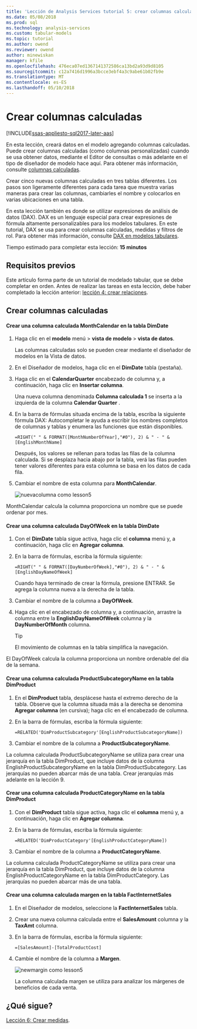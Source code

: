 ```yaml
---
title: 'Lección de Analysis Services tutorial 5: crear columnas calculadas | Documentos de Microsoft'
ms.date: 05/08/2018
ms.prod: sql
ms.technology: analysis-services
ms.custom: tabular-models
ms.topic: tutorial
ms.author: owend
ms.reviewer: owend
author: minewiskan
manager: kfile
ms.openlocfilehash: 476eca07ed1367141372586ca13bd2a93d9d8105
ms.sourcegitcommit: c12a7416d1996a3bcce3ebf4a3c9abe61b02fb9e
ms.translationtype: MT
ms.contentlocale: es-ES
ms.lasthandoff: 05/10/2018
---
```

# <a name="create-calculated-columns"></a>Crear columnas calculadas

[!INCLUDE[ssas-appliesto-sql2017-later-aas](../../includes/ssas-appliesto-sql2017-later-aas.md)]

En esta lección, creará datos en el modelo agregando columnas calculadas. Puede crear columnas calculadas (como columnas personalizadas) cuando se usa obtener datos, mediante el Editor de consultas o más adelante en el tipo de diseñador de modelo hace aquí. Para obtener más información, consulte [columnas calculadas](../tabular-models/ssas-calculated-columns.md).
  
Crear cinco nuevas columnas calculadas en tres tablas diferentes. Los pasos son ligeramente diferentes para cada tarea que muestra varias maneras para crear las columnas, cambiarles el nombre y colocarlos en varias ubicaciones en una tabla.  

En esta lección también es donde se utilizar expresiones de análisis de datos (DAX). DAX es un lenguaje especial para crear expresiones de fórmula altamente personalizables para los modelos tabulares. En este tutorial, DAX se usa para crear columnas calculadas, medidas y filtros de rol. Para obtener más información, consulte [DAX en modelos tabulares](../tabular-models/understanding-dax-in-tabular-models-ssas-tabular.md). 
  
Tiempo estimado para completar esta lección: **15 minutos**  
  
## <a name="prerequisites"></a>Requisitos previos  

Este artículo forma parte de un tutorial de modelado tabular, que se debe completar en orden. Antes de realizar las tareas en esta lección, debe haber completado la lección anterior: [lección 4: crear relaciones](../tutorial-tabular-1400/as-lesson-4-create-relationships.md). 
  
## <a name="create-calculated-columns"></a>Crear columnas calculadas  
  
#### <a name="create-a-monthcalendar-calculated-column-in-the-dimdate-table"></a>Crear una columna calculada MonthCalendar en la tabla DimDate  
  
1.  Haga clic en el **modelo** menú > **vista de modelo** > **vista de datos**.  
  
    Las columnas calculadas solo se pueden crear mediante el diseñador de modelos en la Vista de datos.  
  
2.  En el Diseñador de modelos, haga clic en el **DimDate** tabla (pestaña).  
  
3.  Haga clic en el **CalendarQuarter** encabezado de columna y, a continuación, haga clic en **Insertar columna**.  
  
    Una nueva columna denominada **Columna calculada 1** se inserta a la izquierda de la columna **Calendar Quarter** .  
  
4.  En la barra de fórmulas situada encima de la tabla, escriba la siguiente fórmula DAX: Autocompletar le ayuda a escribir los nombres completos de columnas y tablas y enumera las funciones que están disponibles.  
  
    ```  
    =RIGHT(" " & FORMAT([MonthNumberOfYear],"#0"), 2) & " - " & [EnglishMonthName]  
    ``` 
  
    Después, los valores se rellenan para todas las filas de la columna calculada. Si se desplaza hacia abajo por la tabla, verá las filas pueden tener valores diferentes para esta columna se basa en los datos de cada fila.    
  
5.  Cambiar el nombre de esta columna para **MonthCalendar**. 

    ![nuevacolumna como lesson5](../tutorial-tabular-1400/media/as-lesson5-newcolumn.png) 
  
MonthCalendar calcula la columna proporciona un nombre que se puede ordenar por mes.  
  
#### <a name="create-a-dayofweek-calculated-column-in-the-dimdate-table"></a>Crear una columna calculada DayOfWeek en la tabla DimDate  
  
1.  Con el **DimDate** tabla sigue activa, haga clic el **columna** menú y, a continuación, haga clic en **Agregar columna**.  
  
2.  En la barra de fórmulas, escriba la fórmula siguiente:  
    
    ```
    =RIGHT(" " & FORMAT([DayNumberOfWeek],"#0"), 2) & " - " & [EnglishDayNameOfWeek]  
    ```
    
    Cuando haya terminado de crear la fórmula, presione ENTRAR. Se agrega la columna nueva a la derecha de la tabla.  
  
3.  Cambiar el nombre de la columna a **DayOfWeek**.  
  
4.  Haga clic en el encabezado de columna y, a continuación, arrastre la columna entre la **EnglishDayNameOfWeek** columna y la **DayNumberOfMonth** columna.  
  
    > [!TIP]  
    > El movimiento de columnas en la tabla simplifica la navegación.  
  
El DayOfWeek calcula la columna proporciona un nombre ordenable del día de la semana.  
  
#### <a name="create-a-productsubcategoryname-calculated-column-in-the-dimproduct-table"></a>Crear una columna calculada ProductSubcategoryName en la tabla DimProduct  
  
  
1.  En el **DimProduct** tabla, desplácese hasta el extremo derecho de la tabla. Observe que la columna situada más a la derecha se denomina **Agregar columna** (en cursiva); haga clic en el encabezado de columna.  
  
2.  En la barra de fórmulas, escriba la fórmula siguiente:  
    
    ```
    =RELATED('DimProductSubcategory'[EnglishProductSubcategoryName])  
    ```
  
3.  Cambiar el nombre de la columna a **ProductSubcategoryName**.  
  
La columna calculada ProductSubcategoryName se utiliza para crear una jerarquía en la tabla DimProduct, que incluye datos de la columna EnglishProductSubcategoryName en la tabla DimProductSubcategory. Las jerarquías no pueden abarcar más de una tabla. Crear jerarquías más adelante en la lección 9.  
  
#### <a name="create-a-productcategoryname-calculated-column-in-the-dimproduct-table"></a>Crear una columna calculada ProductCategoryName en la tabla DimProduct  
  
1.  Con el **DimProduct** tabla sigue activa, haga clic el **columna** menú y, a continuación, haga clic en **Agregar columna**.  
  
2.  En la barra de fórmulas, escriba la fórmula siguiente:  
  
    ```
    =RELATED('DimProductCategory'[EnglishProductCategoryName]) 
    ```
    
3.  Cambiar el nombre de la columna a **ProductCategoryName**.  
  
La columna calculada ProductCategoryName se utiliza para crear una jerarquía en la tabla DimProduct, que incluye datos de la columna EnglishProductCategoryName en la tabla DimProductCategory. Las jerarquías no pueden abarcar más de una tabla.  
  
#### <a name="create-a-margin-calculated-column-in-the-factinternetsales-table"></a>Crear una columna calculada margen en la tabla FactInternetSales  
  
1.  En el Diseñador de modelos, seleccione la **FactInternetSales** tabla.  
  
2.  Crear una nueva columna calculada entre el **SalesAmount** columna y la **TaxAmt** columna.  
  
3.  En la barra de fórmulas, escriba la fórmula siguiente:  
  
    ```
    =[SalesAmount]-[TotalProductCost]
    ``` 

4.  Cambie el nombre de la columna a **Margen**.  
 
      ![newmargin como lesson5](../tutorial-tabular-1400/media/as-lesson5-newmargin.png)
      
    La columna calculada margen se utiliza para analizar los márgenes de beneficios de cada venta.  
  
## <a name="whats-next"></a>¿Qué sigue?

[Lección 6: Crear medidas](../tutorial-tabular-1400/as-lesson-6-create-measures.md).
  
  
  
